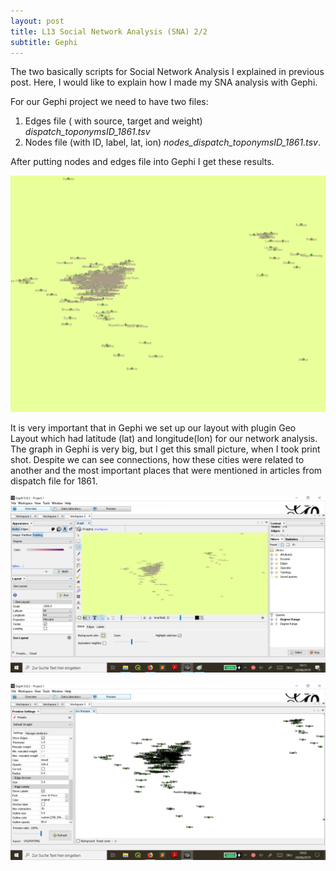```yaml
---
layout: post
title: L13 Social Network Analysis (SNA) 2/2
subtitle: Gephi 
---
```


The two basically scripts for Social Network Analysis I explained in previous post. Here, I would like to explain how I made 
my SNA analysis with Gephi.

For our Gephi project we need to have two files:

1) Edges file  ( with source, target and weight) *dispatch_toponymsID_1861.tsv*
2) Nodes file (with ID, label, lat, ion) *nodes_dispatch_toponymsID_1861.tsv*.


After putting nodes and edges file into Gephi I get these results. 

![SNA1](/img/SNA_results0.png)

It is very important that in Gephi we set up our layout with plugin Geo Layout which had latitude (lat) and longitude(lon) for our network analysis. The graph in Gephi is very big, but I get this small picture, when I took print shot. Despite we can see connections, how these cities were related to another and the most important places that were mentioned in articles from dispatch file for 1861.

![SNA3](/img/SNA_results2.png)

![SNA2](/img/SNAresults1.png)
